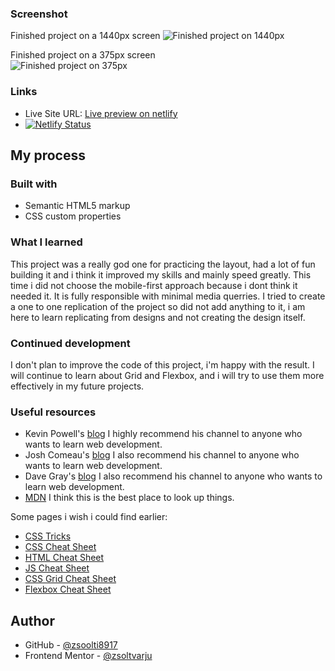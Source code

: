 ### Screenshot

Finished project on a 1440px screen
![Finished project on 1440px](solution/Solution%20PC.png)

Finished project on a 375px screen
<br />
![Finished project on 375px](solution/Solution%20Phone.png)

### Links

- Live Site URL: [Live preview on netlify](https://shiny-piroshki-53a8ca.netlify.app/)
- [![Netlify Status](https://api.netlify.com/api/v1/badges/7e2896dc-b8fd-4e24-8166-8004854ae088/deploy-status)](https://app.netlify.com/sites/shiny-piroshki-53a8ca/deploys)

## My process

### Built with

- Semantic HTML5 markup
- CSS custom properties

### What I learned

This project was a really god one for practicing the layout, had a lot of fun building it and i think it improved my skills and mainly speed greatly. This time i did not choose the mobile-first approach because i dont think it needed it. It is fully responsible with minimal media querries. I tried to create a one to one replication of the project so did not add anything to it, i am here to learn replicating from designs and not creating the design itself.

### Continued development

I don't plan to improve the code of this project, i'm happy with the result. I will continue to learn about Grid and Flexbox, and i will try to use them more effectively in my future projects.

### Useful resources

- Kevin Powell's  [blog](https://www.kevinpowell.co/) I highly recommend his channel to anyone who wants to learn web development.
- Josh Comeau's [blog](https://www.joshwcomeau.com/) I also recommend his channel to anyone who wants to learn web development.
- Dave Gray's [blog](https://daveceddia.com/) I also recommend his channel to anyone who wants to learn web development.
- [MDN](https://developer.mozilla.org/en-US/) I think this is the best place to look up things.

Some pages i wish i could find earlier:
- [CSS Tricks](https://css-tricks.com/)
- [CSS Cheat Sheet](https://htmlcheatsheet.com/css/)
- [HTML Cheat Sheet](https://htmlcheatsheet.com/)
- [JS Cheat Sheet](https://htmlcheatsheet.com/js/)
- [CSS Grid Cheat Sheet](https://grid.malven.co/)
- [Flexbox Cheat Sheet](https://flexbox.malven.co/)

## Author

- GitHub - [@zsoolti8917](https://github.com/zsoolti8917)
- Frontend Mentor - [@zsoltvarju](https://www.frontendmentor.io/profile/zsoltvarju)
